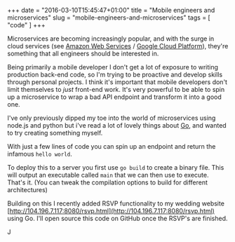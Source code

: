 +++
date = "2016-03-10T15:45:47+01:00"
title = "Mobile engineers and microservices"
slug = "mobile-engineers-and-microservices"
tags = [ "code" ]
+++

Microservices are becoming increasingly popular, and with the surge in cloud services (see [Amazon Web Services](http://aws.amazon.com/) / [Google Cloud Platform](https://cloud.google.com/)), they're something that all engineers should be interested in.

Being primarily a mobile developer I don't get a lot of exposure to writing production back-end code, so I'm trying to be proactive and develop skills through personal projects.
I think it's important that mobile developers don't limit themselves to _just_ front-end work. It's very powerful to be able to spin up a microservice to wrap a bad API endpoint and transform it into a good one.

I've only previously dipped my toe into the world of microservices using node.js and python but i've read a lot of lovely things about [Go](https://golang.org/), and wanted to try creating something myself.

With just a few lines of code you can spin up an endpoint and return the infamous `hello world`.

<script src="https://gist.github.com/JonathonFry/b4abcb05be4b55ceaab5.js"></script>

To deploy this to a server you first use `go build` to create a binary file. This will output an executable called `main` that we can then use to execute. That's it. (You can tweak the compilation options to build for different architectures)

Building on this I recently added RSVP functionality to my wedding website [http://104.196.7.117:8080/rsvp.html](http://104.196.7.117:8080/rsvp.html) using Go. I'll open source this code on GitHub once the RSVP's are finished.

J
